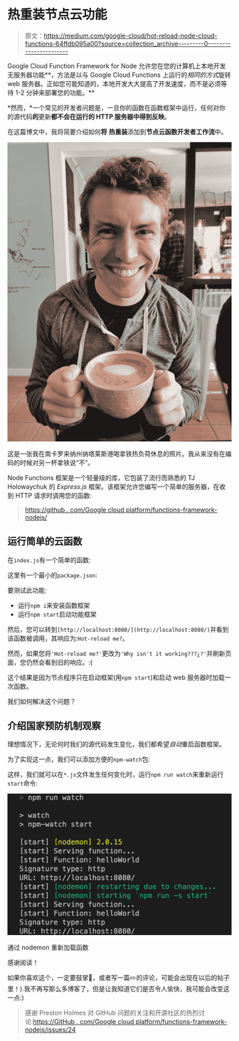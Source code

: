 # 热重装节点云功能

> 原文：<https://medium.com/google-cloud/hot-reload-node-cloud-functions-64ffdb095a00?source=collection_archive---------0----------------------->

Google Cloud Function Framework for Node 允许您在您的计算机上本地开发无服务器功能**，方法是以与 Google Cloud Functions 上运行的*相同的方式*旋转 web 服务器。正如您可能知道的，本地开发大大提高了开发速度，而不是必须等待 1-2 分钟来部署您的功能。**

*然而，*一个常见的开发者问题是，一旦你的函数在函数框架中运行，任何对你的源代码**的**更新**都不会在运行的 HTTP 服务器中得到反映**。

在这篇博文中，我将简要介绍如何**将** **热重装**添加到**节点云函数开发者工作流**中。

![](img/876ebe9d7b371775830d916c98c58822.png)

这是一张我在南卡罗来纳州纳塔莱斯港喝拿铁热负荷休息的照片。我从来没有在编码的时候对另一杯拿铁说“不”。

Node Functions 框架是一个轻量级的库，它包装了流行而熟悉的 TJ Holowaychuk 的 *Express.js* 框架。该框架允许您编写一个简单的服务器，在收到 HTTP 请求时调用您的函数:

> [https://github . com/Google cloud platform/functions-framework-nodejs/](https://github.com/GoogleCloudPlatform/functions-framework-nodejs/)

## 运行简单的云函数

在`index.js`有一个简单的函数:

这里有一个最小的`package.json`:

要测试此功能:

*   运行`npm i`来安装函数框架
*   运行`npm start`启动功能框架

然后，您可以转到`[http://localhost:8080/](http://localhost:8080/)`并看到该函数被调用，其响应为:`Hot-reload me?`。

然而，如果您将`'Hot-reload me?'`更改为`'Why isn't it working???¿?'`并刷新页面，您仍然会看到旧的响应。:(

这个结果是因为节点程序只在启动框架(用`npm start`)和启动 web 服务器时加载一次函数。

我们如何解决这个问题？

## 介绍国家预防机制观察

理想情况下，无论何时我们的源代码发生变化，我们都希望*自动*重启函数框架。

为了实现这一点，我们可以添加方便的`npm-watch`包:

这样，我们就可以在`*.js`文件发生任何变化时，运行`npm run watch`来重新运行`start`命令:

![](img/24ac5badf67de49af5ef77f1a2d722c0.png)

通过 nodemon 重新加载函数

感谢阅读！

如果你喜欢这个，一定要鼓掌👏，或者写一篇✏️的评论，可能会出现在以后的帖子里！).我不再写那么多博客了，但是让我知道它们是否令人愉快，我可能会改变这一点:)

> 感谢 Preston Holmes 对 GitHub 问题的关注和开源社区的热烈讨论:[https://GitHub . com/Google cloud platform/functions-framework-nodejs/issues/24](https://github.com/GoogleCloudPlatform/functions-framework-nodejs/issues/24)